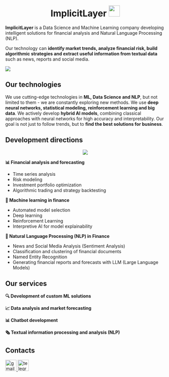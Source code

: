 <h1 align="center"> ImplicitLayer <img src="https://media.giphy.com/media/hvRJCLFzcasrR4ia7z/giphy.gif" width="35"></h1>

**ImplicitLayer** is a Data Science and Machine Learning company developing intelligent solutions for financial analysis and Natural Language Processing (NLP).

Our technology can **identify market trends, analyze financial risk, build algorithmic strategies and extract useful information from textual data** such as news, reports and social media.

![](https://user-images.githubusercontent.com/124924248/218569391-b0d95c73-aa78-48e9-8c05-8913daeff8f7.gif)

## Our technologies

We use cutting-edge technologies in **ML, Data Science and NLP**, but not limited to them - we are constantly exploring new methods. We use **deep neural networks, statistical modeling, reinforcement learning and big data**. We actively develop **hybrid AI models**, combining classical approaches with neural networks for high accuracy and interpretability. Our goal is not just to follow trends, but to **find the best solutions for business**.

## Development directions

<p align="center">
  <a href="https://github.com/DenverCoder1/readme-typing-svg"><img src="https://readme-typing-svg.herokuapp.com?lines=%20Data+Analysis%20|%20Machine+Learning%20;Financial+analysis+and+forecasting;Natural+Language+Processing+in+Finance&center=true&width=500&height=50"></a>
</p>

**📊 Financial analysis and forecasting**

* Time series analysis
* Risk modeling
* Investment portfolio optimization
* Algorithmic trading and strategy backtesting

**🧠 Machine learning in finance**

* Automated model selection 
* Deep learning 
* Reinforcement Learning
* Interpretive AI for model explainability

**📜 Natural Language Processing (NLP) in Finance**

* News and Social Media Analysis (Sentiment Analysis)
* Classification and clustering of financial documents
* Named Entity Recognition
* Generating financial reports and forecasts with LLM (Large Language Models)

## Our services

**🔍 Development of custom ML solutions**

**📈 Data analysis and market forecasting**

**📊 Chatbot development**

**🗞 Textual information processing and analysis (NLP)**

## Contacts

<div align="left">
  <a href="mailto:burenok023@gmail.com" target="_blank">
  <img src="https://img.shields.io/static/v1?message=Gmail&logo=gmail&label=&color=D14836&logoColor=white&labelColor=&style=for-the-badge" height="35" alt="gmail logo"  />
  </a>

  <a href="https://t.me/artemburenok" target="_blank">
  <img src="https://img.shields.io/static/v1?message=Telegram&logo=telegram&label=&color=2CA5E0&logoColor=white&labelColor=&style=for-the-badge" height="35" alt="telegram logo"  />
  </a>
</div>




